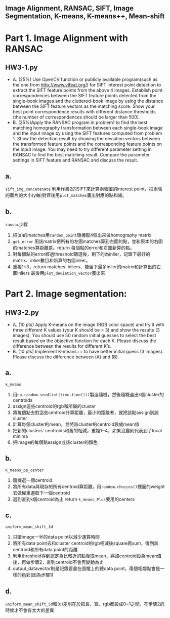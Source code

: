 ## Image Alignment, RANSAC, SIFT, Image Segmentation, K-means, K-means++, Mean-shift

# Part 1. Image Alignment with RANSAC
## HW3-1.py
- A. (25%) Use OpenCV function or publicly available program(such as the one from http://www.vlfeat.org/) for SIFT interest point detection to extract the SIFT feature points from the above 4 images. Establish point correspondences between the SIFT feature points detected from the single-book images and the cluttered-book image by using the distance between the SIFT feature vectors as the matching score. Show your best point correspondence results with different distance thresholds (the number of correspondences should be larger than 500).
- B. (25%)Apply the RANSAC program in problem1 to find the best matching homography transformation between each single-book image and the input image by using the SIFT features computed from problem 1. Show the detection result by showing the deviation vectors between the transformed feature points and the corresponding feature points on the input image. You may need to try different parameter setting in RANSAC to find the best matching result. Compare the parameter settings in SIFT feature and RANSAC and discuss the result.

## a. 
`sift_img_concatenate` 利用作業2的SIFT來計算兩張圖的interest point，把兩張的圖片的大小(y軸)對齊後用`plot_matches`畫出對應的點和線。

## b.
`ransac`步驟
1. 把(a)的matches用`random_point`隨機取4個出來做homography matrix
2. `get_error` 用該matrix把所有的左圖matches算到右圖的點，並和原本的右圖的matches算距離差。return 每個點的error和右圖新算的點。
3. 對每個點的error經過threshold篩選後，剩下的為inlier，記錄下最好的matrix、inlier數目和新算的右圖inlier。
4. 重複1~3，return matches' inliers、能留下最多inlier的matrix和計算出的右圖inliers
最後用`plot_deviation_vector`畫出來

# Part 2. Image segmentation:
## HW3-2.py
- A. (10 pts) Apply K-means on the image (RGB color space) and try it with three different K values (your K should be > 3) and show the results (3 images). You should use 50 random initial guesses to select the best result based on the objective function for each K. Please discuss the difference between the results for different K’s.
- B. (10 pts) Implement K-means++ to have better initial guess (3 images). Please discuss the difference between (A) and (B).

## a.

`k_means`
1. 用`np.random.seed(int(time.time()))`製造隨機，然後隨機選出k個cluster的centroids
2. assign這些centroid的rgb和所屬的cluster
3. 將每個點去對這些centroid計算距離，最小的距離者，就把該點assign到該cluster
4. 計算每個cluster的mean，並將該cluster的centroid設成mean值
5. 把新的clusters' centroids和舊的相減，重複1~4，如果沒變則代表到了local minima
6. 把image的每個點assign成該cluster的顏色

## b.
`k_means_pp_center`
1. 隨機選一個centroid
2. 將所有data與現存的所有centroid算距離，用`random.choices()`裡面的weight去做權重選取下一個centroid
3. 選到直到k個centroid為止
return `k_means_Plus`要用的centers

## c.
`uniform_mean_shift_3d`
1. 只讀image一半的data point以減少運算時間
2. 將所有data point去和cluster centroid的rgb相減後square再sum，得到該centroid和所有data point的距離
3. 利用threshold得到認定為比較近的點後取mean，將該centroid設為mean值後，再做步驟2，直到centroid不會再變動為止
4. output_datavector則是記錄要畫在圖檔上的總data point，兩個相鄰點會是一樣的色彩(因為步驟1)

## d.
`uniform_mean_shift_5d`和(c)差別在於把長、寬、rgb都設成0~1之間，在步驟2的時候才不會有太大的差異
